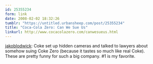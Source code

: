 ```yaml
---
id: 25355234
form: link
date: 2008-02-02 18:32:26
tumblr: "https://untitled.urbansheep.com/post/25355234"
title: "Coca-Cola Zero: Can We Sue Us"
linkurl: http://www.cocacolazero.com/canwesueus.html
---
```

<p><a href="http://jakoblodwick.com/post/25259067">jakoblodwick</a>: Coke set up hidden cameras and talked to lawyers about somehow suing Coke Zero (because it tastes so much like real Coke). These are pretty funny for such a big company. #1 is my favorite.</p>
